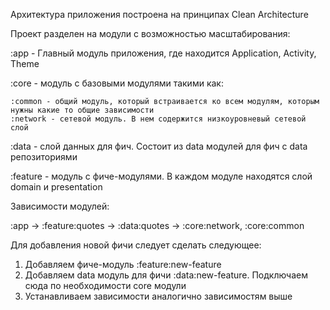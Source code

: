 Архитектура приложения построена на принципах Clean Architecture

Проект разделен на модули с возможностью масштабирования:

:app - Главный модуль приложения, где находится Application, Activity, Theme

:core - модуль с базовыми модулями такими как:
    
    :common - общий модуль, который встраивается ко всем модулям, которым нужны какие то общие зависимости
	:network - сетевой модуль. В нем содержится низкоуровневый сетевой слой

:data - слой данных для фич. Состоит из data модулей для фич с data репозиториями

:feature - модуль с фиче-модулями. В каждом модуле находятся слой domain и presentation

Зависимости модулей:

:app -> :feature:quotes -> :data:quotes -> :core:network, :core:common

Для добавления новой фичи следует сделать следующее:
1. Добавляем фиче-модуль :feature:new-feature
2. Добавляем data модуль для фичи :data:new-feature. Подключаем сюда по необходимости core модули
3. Устанавливаем зависимости аналогично зависимостям выше
